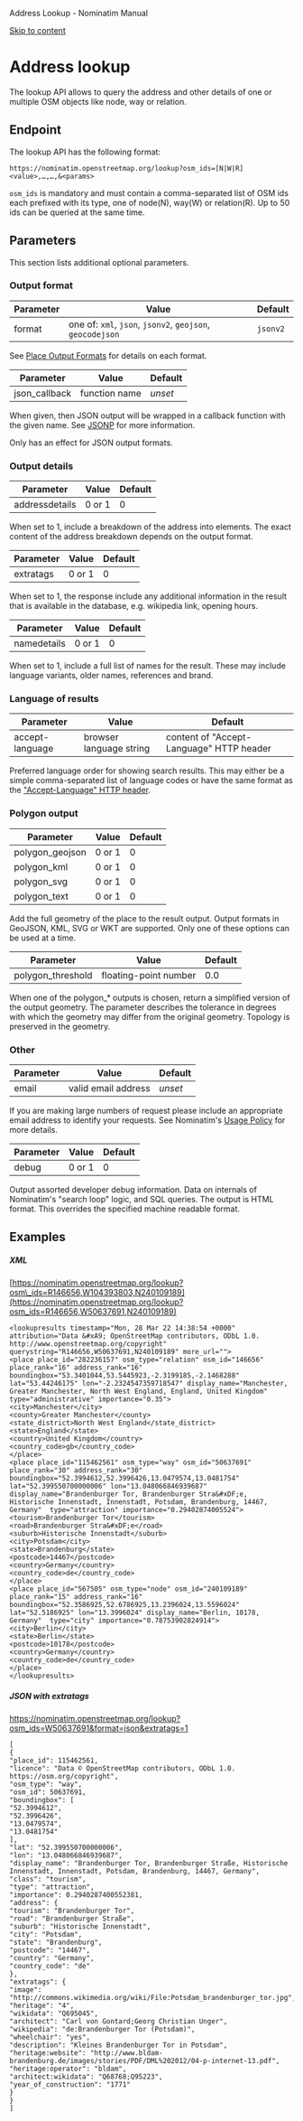 Address Lookup - Nominatim Manual

[Skip to content](#address-lookup)

# Address lookup

The lookup API allows to query the address and other details of one or
multiple OSM objects like node, way or relation.

## Endpoint

The lookup API has the following format:

```
https://nominatim.openstreetmap.org/lookup?osm_ids=[N|W|R]<value>,…,…,&<params>

```

`osm_ids` is mandatory and must contain a comma-separated list of OSM ids each
prefixed with its type, one of node(N), way(W) or relation(R). Up to 50 ids
can be queried at the same time.

## Parameters

This section lists additional optional parameters.

### Output format

| Parameter | Value | Default |
| --- | --- | --- |
| format | one of: `xml`, `json`, `jsonv2`, `geojson`, `geocodejson` | `jsonv2` |

See [Place Output Formats](https://nominatim.org/release-docs/develop/api/Output/) for details on each format.

| Parameter | Value | Default |
| --- | --- | --- |
| json\_callback | function name | *unset* |

When given, then JSON output will be wrapped in a callback function with
the given name. See [JSONP](https://en.wikipedia.org/wiki/JSONP) for more
information.

Only has an effect for JSON output formats.

### Output details

| Parameter | Value | Default |
| --- | --- | --- |
| addressdetails | 0 or 1 | 0 |

When set to 1, include a breakdown of the address into elements.
The exact content of the address breakdown depends on the output format.

| Parameter | Value | Default |
| --- | --- | --- |
| extratags | 0 or 1 | 0 |

When set to 1, the response include any additional information in the result
that is available in the database, e.g. wikipedia link, opening hours.

| Parameter | Value | Default |
| --- | --- | --- |
| namedetails | 0 or 1 | 0 |

When set to 1, include a full list of names for the result. These may include
language variants, older names, references and brand.

### Language of results

| Parameter | Value | Default |
| --- | --- | --- |
| accept-language | browser language string | content of "Accept-Language" HTTP header |

Preferred language order for showing search results. This may either be
a simple comma-separated list of language codes or have the same format
as the ["Accept-Language" HTTP header](https://developer.mozilla.org/en-US/docs/Web/HTTP/Headers/Accept-Language).

### Polygon output

| Parameter | Value | Default |
| --- | --- | --- |
| polygon\_geojson | 0 or 1 | 0 |
| polygon\_kml | 0 or 1 | 0 |
| polygon\_svg | 0 or 1 | 0 |
| polygon\_text | 0 or 1 | 0 |

Add the full geometry of the place to the result output. Output formats
in GeoJSON, KML, SVG or WKT are supported. Only one of these
options can be used at a time.

| Parameter | Value | Default |
| --- | --- | --- |
| polygon\_threshold | floating-point number | 0.0 |

When one of the polygon\_\* outputs is chosen, return a simplified version
of the output geometry. The parameter describes the
tolerance in degrees with which the geometry may differ from the original
geometry. Topology is preserved in the geometry.

### Other

| Parameter | Value | Default |
| --- | --- | --- |
| email | valid email address | *unset* |

If you are making large numbers of request please include an appropriate email
address to identify your requests. See Nominatim's
[Usage Policy](https://operations.osmfoundation.org/policies/nominatim/) for more details.

| Parameter | Value | Default |
| --- | --- | --- |
| debug | 0 or 1 | 0 |

Output assorted developer debug information. Data on internals of Nominatim's
"search loop" logic, and SQL queries. The output is HTML format.
This overrides the specified machine readable format.

## Examples

##### XML

[https://nominatim.openstreetmap.org/lookup?osm\_ids=R146656,W104393803,N240109189](https://nominatim.openstreetmap.org/lookup?osm_ids=R146656,W50637691,N240109189)

```
<lookupresults timestamp="Mon, 28 Mar 22 14:38:54 +0000" attribution="Data &#xA9; OpenStreetMap contributors, ODbL 1.0. http://www.openstreetmap.org/copyright" querystring="R146656,W50637691,N240109189" more_url="">
<place place_id="282236157" osm_type="relation" osm_id="146656" place_rank="16" address_rank="16" boundingbox="53.3401044,53.5445923,-2.3199185,-2.1468288" lat="53.44246175" lon="-2.2324547359718547" display_name="Manchester, Greater Manchester, North West England, England, United Kingdom"  type="administrative" importance="0.35">
<city>Manchester</city>
<county>Greater Manchester</county>
<state_district>North West England</state_district>
<state>England</state>
<country>United Kingdom</country>
<country_code>gb</country_code>
</place>
<place place_id="115462561" osm_type="way" osm_id="50637691" place_rank="30" address_rank="30" boundingbox="52.3994612,52.3996426,13.0479574,13.0481754" lat="52.399550700000006" lon="13.048066846939687" display_name="Brandenburger Tor, Brandenburger Stra&#xDF;e, Historische Innenstadt, Innenstadt, Potsdam, Brandenburg, 14467, Germany"  type="attraction" importance="0.29402874005524">
<tourism>Brandenburger Tor</tourism>
<road>Brandenburger Stra&#xDF;e</road>
<suburb>Historische Innenstadt</suburb>
<city>Potsdam</city>
<state>Brandenburg</state>
<postcode>14467</postcode>
<country>Germany</country>
<country_code>de</country_code>
</place>
<place place_id="567505" osm_type="node" osm_id="240109189" place_rank="15" address_rank="16" boundingbox="52.3586925,52.6786925,13.2396024,13.5596024" lat="52.5186925" lon="13.3996024" display_name="Berlin, 10178, Germany"  type="city" importance="0.78753902824914">
<city>Berlin</city>
<state>Berlin</state>
<postcode>10178</postcode>
<country>Germany</country>
<country_code>de</country_code>
</place>
</lookupresults>

```

##### JSON with extratags

<https://nominatim.openstreetmap.org/lookup?osm_ids=W50637691&format=json&extratags=1>

```
[
{
"place_id": 115462561,
"licence": "Data © OpenStreetMap contributors, ODbL 1.0. https://osm.org/copyright",
"osm_type": "way",
"osm_id": 50637691,
"boundingbox": [
"52.3994612",
"52.3996426",
"13.0479574",
"13.0481754"
],
"lat": "52.399550700000006",
"lon": "13.048066846939687",
"display_name": "Brandenburger Tor, Brandenburger Straße, Historische Innenstadt, Innenstadt, Potsdam, Brandenburg, 14467, Germany",
"class": "tourism",
"type": "attraction",
"importance": 0.2940287400552381,
"address": {
"tourism": "Brandenburger Tor",
"road": "Brandenburger Straße",
"suburb": "Historische Innenstadt",
"city": "Potsdam",
"state": "Brandenburg",
"postcode": "14467",
"country": "Germany",
"country_code": "de"
},
"extratags": {
"image": "http://commons.wikimedia.org/wiki/File:Potsdam_brandenburger_tor.jpg",
"heritage": "4",
"wikidata": "Q695045",
"architect": "Carl von Gontard;Georg Christian Unger",
"wikipedia": "de:Brandenburger Tor (Potsdam)",
"wheelchair": "yes",
"description": "Kleines Brandenburger Tor in Potsdam",
"heritage:website": "http://www.bldam-brandenburg.de/images/stories/PDF/DML%202012/04-p-internet-13.pdf",
"heritage:operator": "bldam",
"architect:wikidata": "Q68768;Q95223",
"year_of_construction": "1771"
}
}
]

```